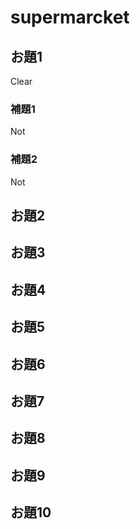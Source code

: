# supermarcket



## お題1
Clear
### 補題1
Not
### 補題2
Not
## お題2
## お題3
## お題4
## お題5
## お題6
## お題7
## お題8
## お題9
## お題10



